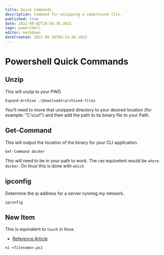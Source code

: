 ```yaml
---
title: Quick Commands
description: Command for unzipping a compressed file.
published: true
date: 2022-09-02T18:58:30.383Z
tags: powershell
editor: markdown
dateCreated: 2022-08-18T04:14:26.102Z
---
```


# Powershell Quick Commands

## Unzip

This will unzip to your PWD. 

```
Expand-Archive .\Downloads\archived-files
```

You'll need to move that unzipped directory to your desired location (for example: "C:\curl") and then add the path to its binary file to your Path. 

## Get-Command

This will output the location of the binary for your CLI application. 

```
Get-Command docker
```

This will need to be in your path to work. The `cmd` equivelent would be `where docker`. On linux this is done with `which`

## ipconfig

Determine the ip address for a server running my network.

`ipconfig`

## New Item

This is equivalent to `touch` in linux. 

- [Reference Article](https://www.educative.io/answers/what-is-the-powershell-equivalent-of-touch)

```
ni <filename>.ps1
```